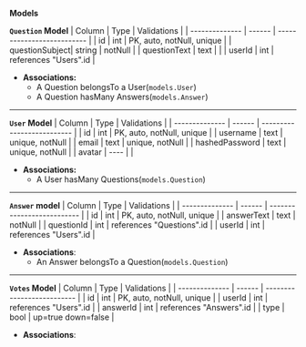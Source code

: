 **Models**

**`Question` Model**
|     Column      |  Type  |     Validations            |
| --------------  | ------ | -------------------------- |
|      id         | int    | PK, auto, notNull, unique  |
|  questionSubject| string |       notNull              | 
|  questionText   |  text  |                            |
|      userId     |  int   |  references "Users".id     |

- **Associations:**
  - A Question belongsTo a User(`models.User`)
  - A Question hasMany Answers(`models.Answer`)
---------
**`User` Model**
|     Column      |  Type  |      Validations           |
| --------------  | ------ | -------------------------- |
|      id         |  int   |  PK, auto, notNull, unique |
|     username    |  text  |   unique, notNull          | 
|     email       |  text  |   unique, notNull          |
| hashedPassword  |  text  |   unique, notNull          |
|     avatar      |  ----  |                            |
- **Associations:**
  - A User hasMany Questions(`models.Question`)
---------
**`Answer` model**
|     Column      |  Type  |      Validations           |
| --------------  | ------ | -------------------------- |
|      id         |  int   |  PK, auto, notNull, unique |
|    answerText   |  text  |         notNull            | 
|    questionId   |  int   | references "Questions".id  |
|     userId      |  int   | references "Users".id      |
- **Associations**:
  - An Answer belongsTo a Question(`models.Question`)
----------
**`Votes` Model**
|     Column      |  Type  |      Validations           |
| --------------  | ------ | -------------------------- |
|      id         |  int   |  PK, auto, notNull, unique |
|      userId     |  int   | references "Users".id      |
|     answerId    |  int   | references "Answers".id    |
|      type       |  bool  | up=true    down=false      |
- **Associations**:
